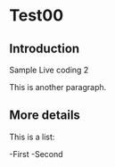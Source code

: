 # Test00

## Introduction

Sample Live coding 2

This is another paragraph.

## More details

This is a list:

-First
-Second
